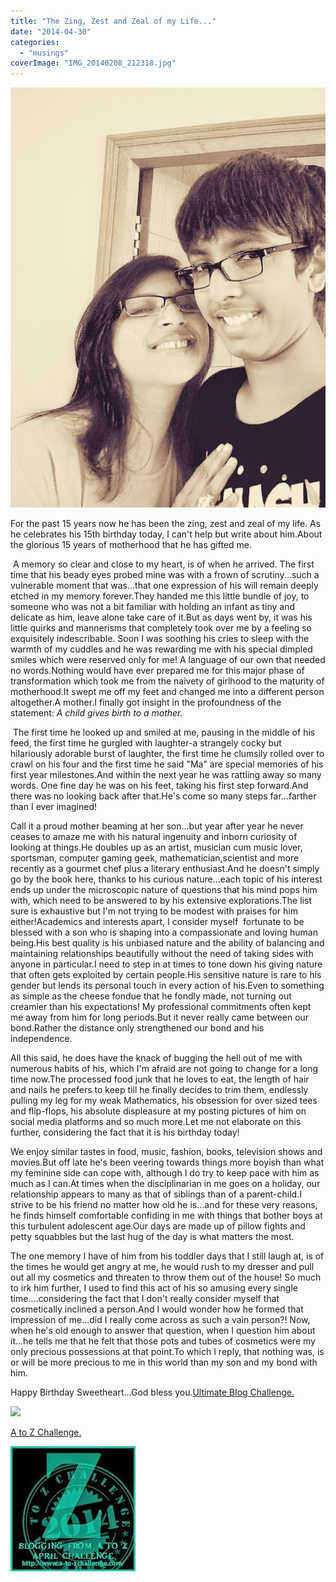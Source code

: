```yaml
---
title: "The Zing, Zest and Zeal of my Life..."
date: "2014-04-30"
categories: 
  - "musings"
coverImage: "IMG_20140208_212318.jpg"
---
```


[![](images/IMG_20140208_212318-768x1024.jpg)](http://ifsbutsandsetcs.com/wp-content/uploads/2014/04/IMG_20140208_212318-768x1024.jpg)

For the past 15 years now he has been the zing, zest and zeal of my life. As he celebrates his 15th birthday today, I can't help but write about him.About the glorious 15 years of motherhood that he has gifted me.

 A memory so clear and close to my heart, is of when he arrived. The first time that his beady eyes probed mine was with a frown of scrutiny...such a vulnerable moment that was...that one expression of his will remain deeply etched in my memory forever.They handed me this little bundle of joy, to someone who was not a bit familiar with holding an infant as tiny and delicate as him, leave alone take care of it.But as days went by, it was his little quirks and mannerisms that completely took over me by a feeling so exquisitely indescribable. Soon I was soothing his cries to sleep with the warmth of my cuddles and he was rewarding me with his special dimpled smiles which were reserved only for me! A language of our own that needed no words.Nothing would have ever prepared me for this major phase of transformation which took me from the naivety of girlhood to the maturity of motherhood.It swept me off my feet and changed me into a different person altogether.A mother.I finally got insight in the profoundness of the statement: _A child gives birth to a mother._

 The first time he looked up and smiled at me, pausing in the middle of his feed, the first time he gurgled with laughter-a strangely cocky but hilariously adorable burst of laughter, the first time he clumsily rolled over to crawl on his four and the first time he said "Ma" are special memories of his first year milestones.And within the next year he was rattling away so many words. One fine day he was on his feet, taking his first step forward.And there was no looking back after that.He's come so many steps far...farther than I ever imagined!

Call it a proud mother beaming at her son...but year after year he never ceases to amaze me with his natural ingenuity and inborn curiosity of looking at things.He doubles up as an artist, musician cum music lover, sportsman, computer gaming geek, mathematician,scientist and more recently as a gourmet chef plus a literary enthusiast.And he doesn't simply go by the book here, thanks to his curious nature...each topic of his interest ends up under the microscopic nature of questions that his mind pops him with, which need to be answered to by his extensive explorations.The list sure is exhaustive but I'm not trying to be modest with praises for him either!Academics and interests apart, I consider myself  fortunate to be blessed with a son who is shaping into a compassionate and loving human being.His best quality is his unbiased nature and the ability of balancing and maintaining relationships beautifully without the need of taking sides with anyone in particular.I need to step in at times to tone down his giving nature that often gets exploited by certain people.His sensitive nature is rare to his gender but lends its personal touch in every action of his.Even to something as simple as the cheese fondue that he fondly made, not turning out creamier than his expectations! My professional commitments often kept me away from him for long periods.But it never really came between our bond.Rather the distance only strengthened our bond and his independence.

All this said, he does have the knack of bugging the hell out of me with numerous habits of his, which I'm afraid are not going to change for a long time now.The processed food junk that he loves to eat, the length of hair and nails he prefers to keep till he finally decides to trim them, endlessly pulling my leg for my weak Mathematics, his obsession for over sized tees and flip-flops, his absolute displeasure at my posting pictures of him on social media platforms and so much more.Let me not elaborate on this further, considering the fact that it is his birthday today!

We enjoy similar tastes in food, music, fashion, books, television shows and movies.But off late he's been veering towards things more boyish than what my feminine side can cope with, although I do try to keep pace with him as much as I can.At times when the disciplinarian in me goes on a holiday, our relationship appears to many as that of siblings than of a parent-child.I strive to be his friend no matter how old he is...and for these very reasons, he finds himself comfortable confiding in me with things that bother boys at this turbulent adolescent age.Our days are made up of pillow fights and petty squabbles but the last hug of the day is what matters the most.

The one memory I have of him from his toddler days that I still laugh at, is of the times he would get angry at me, he would rush to my dresser and pull out all my cosmetics and threaten to throw them out of the house! So much to irk him further, I used to find this act of his so amusing every single time....considering the fact that I don't really consider myself that cosmetically inclined a person.And I would wonder how he formed that impression of me...did I really come across as such a vain person?! Now, when he's old enough to answer that question, when I question him about it...he tells me that he felt that those pots and tubes of cosmetics were my only precious possessions at that point.To which I reply, that nothing was, is or will be more precious to me in this world than my son and my bond with him.

Happy Birthday Sweetheart...God bless you.[Ultimate Blog Challenge.](http://ultimateblogchallenge.com/)

[![](images/UBC-bannerbox200.png)](http://ifsbutsandsetcs.com/wp-content/uploads/2014/04/UBC-bannerbox200.png)

[A to Z Challenge.](http://www.a-to-zchallenge.com/)

[![](images/Z.jpg)](http://ifsbutsandsetcs.com/wp-content/uploads/2014/04/Z.jpg)
